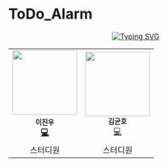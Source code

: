 # ToDo_Alarm

<div align="center">
<a href="https://git.io/typing-svg"><img src="https://readme-typing-svg.demolab.com?font=Lobster&color=B3E0FF&size=35&pause=1000&center=true&vCenter=true&random=false&width=435&lines=24-1+AppStudy%2C+To_Do_Alarm!;Have+a+Good+Day+!;I'm+Studing+Kotlin,+HTML" alt="Typing SVG" /></a>
<br>
</div>


<table>
  <tr>
    <td align="center"><img src="https://avatars.githubusercontent.com/u/66197586?v=4" width="128px;" alt=""/><br /><sub><b>이진우</sub></a><br /><a href="https://github.com/Jinu219" title="Code">💻</a></td>
    <td align="center"><img src="https://avatars.githubusercontent.com/u/124599614?v=4" width="128px;" alt=""/><br /><sub><b>김균호</b></sub></a><br /><a href="https://github.com/g0rnn" title="Code">💻</a></td>
  </tr>
    <tr>
    <td align="center">스터디원</td>
    <td align="center">스터디원</td>

  </tr>
</table>

<br>
